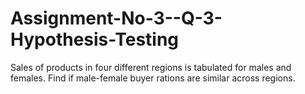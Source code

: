 # Assignment-No-3--Q-3-Hypothesis-Testing
Sales of products in four different regions is tabulated for males and females. Find if male-female buyer rations are similar across regions.
